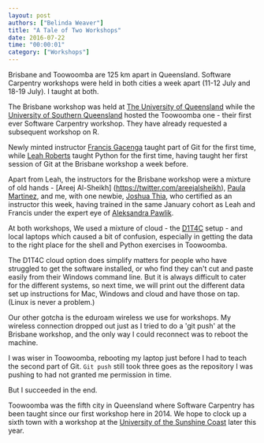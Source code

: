 ```yaml
---
layout: post
authors: ["Belinda Weaver"]
title: "A Tale of Two Workshops"
date: 2016-07-22
time: "00:00:01"
category: ["Workshops"]
---
```


Brisbane and Toowoomba are 125 km apart in Queensland. Software Carpentry workshops were held in both cities 
a week apart (11-12 July and 18-19 July). I taught at both.

The Brisbane workshop was held at [The University of Queensland](http://www.uq.edu.au/) while the [University of 
Southern Queensland](http://www.usq.edu.au/) hosted the Toowoomba one - their first ever Software Carpentry 
workshop. They have already requested a subsequent workshop on R.

Newly minted instructor [Francis Gacenga](https://twitter.com/fgacenga) taught part of Git for the first time, 
while [Leah Roberts](https://twitter.com/Loolibear) taught Python for the first time, having taught her first 
session of Git at the Brisbane workshop a week before. 

Apart from Leah, the instructors for the Brisbane workshop were a mixture of old hands - [Areej Al-Sheikh]
(https://twitter.com/areejalsheikh), [Paula Martinez](https://twitter.com/orchid00), and me, with one newbie, 
[Joshua Thia](https://twitter.com/joshua_thia), who certified as an instructor this week, having trained in the 
same January cohort as Leah and Francis under the expert eye of [Aleksandra Pawlik](https://twitter.com/aleksandrana).

At both workshops, We used a mixture of cloud - the [D1T4C](https://dit4c.github.io/) setup - and local laptops
which caused a bit of confusion, especially in getting the data to the right place for the shell and Python exercises in Toowoomba.

The D1T4C cloud option does simplify matters for people who have struggled to get the software installed, or who 
find they can't cut and paste easily from their Windows command line. But it is always difficult to cater for the 
different systems, so next time, we will print out the different data set up instructions for Mac, Windows and 
cloud and have those on tap. (Linux is never a problem.)  

Our other gotcha is the eduroam wireless we use for workshops. My wireless connection dropped out just as I tried 
to do a 'git push' at the Brisbane workshop, and the only way I could reconnect was to reboot the machine. 

I was wiser in Toowoomba, rebooting my laptop just before I had to teach the second part of Git. `Git push` still 
took three goes as the repository I was pushing to had not granted me permission in time. 

But I succeeded in the end. 

Toowoomba was the fifth city in Queensland where Software Carpentry has been taught since our first workshop here
in 2014. We hope to clock up a sixth town with a workshop at 
the [University of the Sunshine Coast](http://www.usc.edu.au) later this year. 
